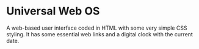 # Universal Web OS
A web-based user interface coded in HTML with some very simple CSS styling.
It has some essential web links and a digital clock with the current date.
